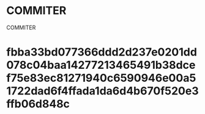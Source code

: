# COMMITER
COMMITER






# fbba33bd077366ddd2d237e0201dd078c04baa14277213465491b38dcef75e83ec81271940c6590946e00a51722dad6f4ffada1da6d4b670f520e3ffb06d848c
